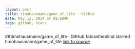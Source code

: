 ```yaml
---
layout: post
title: timohausmann/game_of_life · GitHub
date: May 13, 2014 at 08:08AM
tags: github, stars
---
```

##timohausmann/game_of_life · GitHub
fabiantheblind starred timohausmann/game_of_life
[link to source](http://ift.tt/QD6bsK) 
